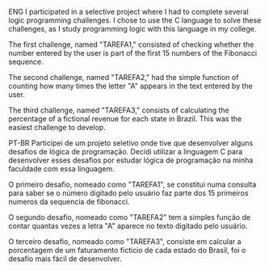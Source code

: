 ENG
I participated in a selective project where I had to complete several logic programming challenges. I chose to use the C language to solve these challenges, as I study programming logic with this language in my college.

The first challenge, named "TAREFA1," consisted of checking whether the number entered by the user is part of the first 15 numbers of the Fibonacci sequence. 

The second challenge, named "TAREFA2," had the simple function of counting how many times the letter "A" appears in the text entered by the user.

The third challenge, named "TAREFA3," consists of calculating the percentage of a fictional revenue for each state in Brazil. This was the easiest challenge to develop.

PT-BR
Participei de um projeto seletivo onde tive que desenvolver alguns desafios de lógica de programação. Decidi utilizar a linguagem C para desenvolver esses desafios por estudar lógica de programação na minha faculdade com essa linguagem.

O primeiro desafio, nomeado como "TAREFA1", se constitui numa consulta para saber se o número digitado pelo usuário faz parte dos 15 primeiros numeros da sequencia de fibonacci.

O segundo desafio, nomeado como "TAREFA2" tem a simples função de contar quantas vezes a letra "A" aparece no texto digitado pelo usuário.

O terceiro desafio, nomeado como "TAREFA3", consiste em calcular a porcentagem de um faturamento ficticio de cada estado do Brasil, foi o desafio mais fácil de desenvolver.

